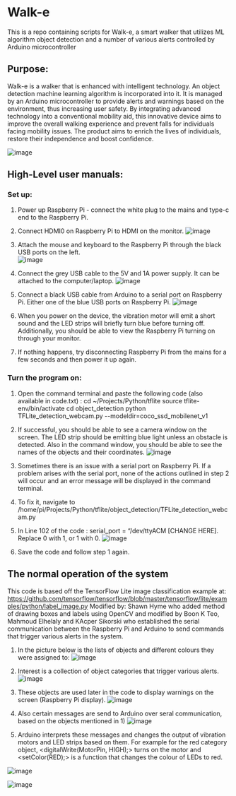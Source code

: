 # Walk-e
This is a repo containing scripts for Walk-e, a smart walker that utilizes ML algorithm object detection and a number of various alerts controlled by Arduino microcontroller 

## Purpose:
Walk-e is a walker that is enhanced with intelligent technology. An object detection machine learning algorithm is incorporated into it. It is managed by an Arduino microcontroller to provide alerts and warnings based on the environment, thus increasing user safety. By integrating advanced technology into a conventional mobility aid, this innovative device aims to improve the overall walking experience and prevent falls for individuals facing mobility issues. The product aims to enrich the lives of individuals, restore their independence and boost confidence. 

![image](https://github.com/kapis20/Walk-e/assets/87130809/f7cb8916-d384-4c62-a9fc-9516d806150c)


## High-Level user manuals:
### Set up:
1) Power up Raspberry Pi - connect the white plug to the mains and type-c end to the Raspberry Pi.
2) Connect HDMI0 on Raspberry Pi to HDMI on the monitor.
   ![image](https://github.com/kapis20/Walk-e/assets/87130809/e1248caa-0172-42b7-9345-fd37b1b740bb)

3) Attach the mouse and keyboard to the Raspberry Pi through the black USB ports on the left.   
![image](https://github.com/kapis20/Walk-e/assets/87130809/89f42562-065b-4cf4-bf30-04b7240b601a)

4) Connect the grey USB cable to the 5V and 1A power supply. It can be attached to the computer/laptop.
![image](https://github.com/kapis20/Walk-e/assets/87130809/2d25db6c-ab95-4e42-ba99-8cf59f2267be)

5) Connect a black USB cable from Arduino to a serial port on Raspberry Pi. Either one of the blue USB ports on Raspberry Pi.
![image](https://github.com/kapis20/Walk-e/assets/87130809/2f4ac62e-1e11-4337-80c0-69af9aac8ffd)

6) When you power on the device, the vibration motor will emit a short sound and the LED strips will briefly turn blue before turning off. Additionally, you should be able to view the Raspberry Pi turning on through your monitor.
7) If nothing happens, try disconnecting Raspberry Pi from the mains for a few seconds and then power it up again. 

### Turn the program on:
1) Open the command terminal and paste the following code (also available in code.txt) :
      cd ~/Projects/Python/tflite
      source tflite-env/bin/activate
      cd object_detection
      python TFLite_detection_webcam.py --modeldir=coco_ssd_mobilenet_v1
   
2) If successful, you should be able to see a camera window on the screen. The LED strip should be emitting blue light unless an obstacle is detected. Also in the command window, you should be able to see the names of the objects and their coordinates.
![image](https://github.com/kapis20/Walk-e/assets/87130809/9d8b357c-5496-41e7-82a6-f0187bee90e7)

3) Sometimes there is an issue with a serial port on Raspberry Pi. If a problem arises with the serial port, none of the actions outlined in step 2 will occur and an error message will be displayed in the command terminal.
4) To fix it, navigate to /home/pi/Projects/Python/tflite/object_detection/TFLite_detection_webcam.py
5) In Line 102 of the code : serial_port = “/dev/ttyACM [CHANGE HERE]. Replace 0 with 1, or 1 with 0.
![image](https://github.com/kapis20/Walk-e/assets/87130809/9351c624-9a3f-4e20-8934-be925d13533c)
6) Save the code and follow step 1 again.


## The normal operation of the system 
This code is based off the TensorFlow Lite image classification example at:
https://github.com/tensorflow/tensorflow/blob/master/tensorflow/lite/examples/python/label_image.py
Modified by: Shawn Hyme who added method of drawing boxes and labels using OpenCV
and modified by Boon K Teo, Mahmoud Elhelaly and KAcper Sikorski who established the serial communication between the Raspberry Pi and Arduino to send commands that trigger various alerts in the system. 

1) In the picture below is the lists of objects and different colours they were assigned to: 
![image](https://github.com/kapis20/Walk-e/assets/87130809/f1b0de36-3e5d-4041-b739-8e5d323ee671)



2) Interest is a collection of object categories that trigger various alerts.
![image](https://github.com/kapis20/Walk-e/assets/87130809/dd29904d-bdc1-4448-8090-b3e18666f18f)

3) These objects are used later in the code to display warnings on the screen (Raspberry Pi display).
![image](https://github.com/kapis20/Walk-e/assets/87130809/5e927d8c-2472-487b-bbf3-a94b9fd2ecd0)

4) Also certain messages are send to Arduino over seral communication, based on the objects mentioned in 1)
![image](https://github.com/kapis20/Walk-e/assets/87130809/e9016bd7-f0b6-4212-ae18-89e10e63eeaa)

5) Arduino interprets these messages and changes the output of vibration motors and LED strips based on them. For example for the red category object, <digitalWrite(MotorPin, HIGH);> turns on the motor and <setColor(RED);> is a function that changes the colour of LEDs to red.

![image](https://github.com/kapis20/Walk-e/assets/87130809/ceb49e06-db77-44cc-be59-34ad866148eb)

![image](https://github.com/kapis20/Walk-e/assets/87130809/41986ebf-5651-4f20-91df-2649c5f57008)


